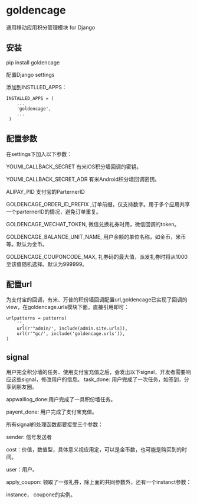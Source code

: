 goldencage
==========

通用移动应用积分管理模块 for Django

安装
----

 pip install goldencage

配置Django settings

添加到INSTLLED_APPS：

 	INSTALLED_APPS = (
    	...
    	'goldencage',
	    ...
	 )

配置参数
-------

在settings下加入以下参数：

YOUMI_CALLBACK_SECRET  有米iOS积分墙回调的密钥。

YOUMI_CALLBACK_SECRET_ADR 有米Android积分墙回调密钥。

ALIPAY_PID 支付宝的ParternerID

GOLDENCAGE_ORDER_ID_PREFIX ,订单前缀，仅支持数字。用于多个应用共享一个parternerID的情况，避免订单重复。

GOLDENCAGE_WECHAT_TOKEN, 微信兑换礼券时用，微信回调的token。

GOLDENCAGE_BALANCE_UNIT_NAME, 用户余额的单位名称，如金币，米币等。默认为金币。

GOLDENCAGE_COUPONCODE_MAX, 礼券码的最大值，派发礼券时将从1000至该值随机选择。默认为999999。

配置url
-------
为支付宝的回调，有米、万普的积份墙回调配置url,goldencage已实现了回调的view，在goldencage.urls模块下面，直接引用即可：

 	urlpatterns = patterns(
    	'',
     	url(r'^admin/', include(admin.site.urls)),
    	url(r'^gc/', include('goldencage.urls')),
  	)

signal
------
用户完全积分墙的任务、使用支付宝充值之后，会发出以下signal，开发者需要响应这些signal，修改用户的信息。
task_done: 用户完成了一次任务，如签到，分享到朋友圈。

appwalllog_done:用户完成了一具积份墙任务。

payent_done: 用户完成了支付宝充值。

所有signal的处理函数都要接受三个参数：

sender: 信号发送者

cost：价值，数值型，具体意义视应用定，可以是金币数，也可能是购买到的时间。

user：用户。

apply_coupon: 领取了一张礼券，除上面的共同参数外，还有一个instanct参数：

instance， coupone的实例。
